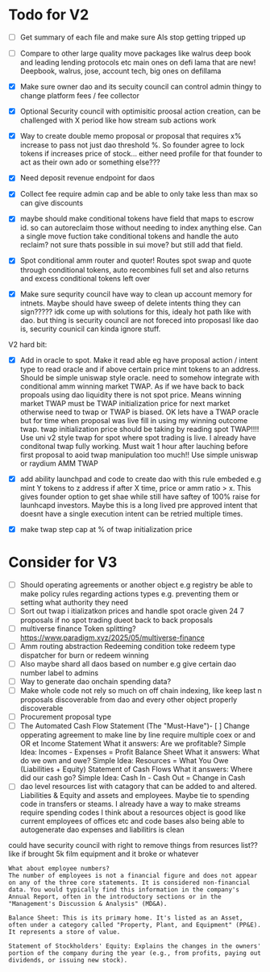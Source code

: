 # Todo for V2
- [ ] Get summary of each file and make sure AIs stop getting tripped up
- [ ] Compare to other large quality move packages
like walrus deep book and leading lending protocols etc
main ones on defi lama that are new! Deepbook, walrus, jose, account tech, big ones on defillama

- [X]  Make sure owner dao and its secuity council can control admin thingy to change platform fees / fee collector

- [x] Optional Security council with optimisitic proosal action creation, can be challenged with X period like how stream sub actions work

- [X] Way to create double memo proposal or proposal that requires x% increase to pass not just dao threshold %. So founder agree to lock tokens if increases price of stock… either need profile for that founder to act as their own ado or something else???

- [x] Need deposit revenue endpoint for daos



- [x] Collect fee require admin cap and be able to only take less than max so can give discounts 



- [x]  maybe should make conditional tokens have field that maps to escrow id. so can autoreclaim those without needing to index anything else. Can a single move fuction take conditional tokens and handle the auto reclaim? not sure thats possible in sui move? but still add that field.
- [x] Spot conditional amm router and quoter! Routes spot swap and quote through conditional tokens, auto recombines full set and also returns and excess conditional tokens left over
- [x] Make sure sequrity council have way to clean up account memory for intnets. Maybe should have sweep of delete intents thing they can sign????? idk come up with solutions for this, idealy hot path like with dao. but thing is security council are not foreced into proposasl like dao is, security counicil can kinda ignore stuff.

V2 hard bit:
- [x] Add in oracle to spot. Make it read able eg have proposal action / intent type to read oracle and if above certain price mint tokens to an address. Should be simple uniswap style oracle. need to somehow integrate with conditional amm winning market TWAP. As if we have back to back propoals using dao liquidity there is not spot price. Means winning market TWAP must be TWAP initialization price for next market otherwise need to twap or TWAP is biased.
OK lets have a TWAP oracle but for time when proposal was live fill in using my winning outcome twap. twap initialization price should be taking by reading spot TWAP!!!! Use uni v2 style twap for spot where spot trading is live. I already have conditonal twap fully working. Must wait 1 hour after lauching before first proposal to aoid twap manipulation too much!! Use simple uniswap or raydium AMM TWAP
- [x]  add ability launchpad and code to create dao with this rule embeded e.g mint Y tokens to z address if after X time, price or amm ratio > x. This gives founder option to get shae while still have saftey of 100% raise for launhcapd investors. Maybe this is a long lived pre approved intent that doesnt have a single execution intent can be retried multiple times.
- [x] make twap step cap at % of twap initialization price




# Consider for V3
- [ ] Should operating agreements or another object e.g registry be able to make policy rules regarding actions types e.g. preventing them or setting what authority they need
- [ ] Sort out twap i itializatkon prices and handle spot oracle given 24 7 proposals if no spot trading dueot back to back proposals
- [ ] multiverse finance Token splitting? https://www.paradigm.xyz/2025/05/multiverse-finance
- [ ] Amm routing abstraction Redeeming condition toke redeem type dispatcher for burn or redeem winning
- [ ] Also maybe shard all daos based on number e.g give certain dao number label to admins
- [ ]  Way to generate dao onchain spending data?
- [ ]  Make whole code not rely so much on off chain indexing, like keep last n proposals discoverable from dao and every other object properly discoverable
- [ ] Procurement proposal type
- [ ] The Automated Cash Flow Statement (The "Must-Have")- [ ] Change opperating agreement to make line by line require multiple coex or and OR et 
Income Statement
What it answers: Are we profitable?
Simple Idea: Incomes - Expenses = Profit
Balance Sheet
What it answers: What do we own and owe?
Simple Idea: Resources = What You Owe (Liabilities + Equity)
Statement of Cash Flows
What it answers: Where did our cash go?
Simple Idea: Cash In - Cash Out = Change in Cash
- [ ] dao level resources list with catagory that can be added to and altered. Liabilities & Equity and assets and employees. Maybe tie to spending code in transfers or steams.
I already have a way to make streams require spending codes
I think about a resources object is good
like current employees of offices etc and code bases
also being able to autogenerate dao expenses and liabilitirs is clean

could have security council with right to remove things from resurces list??
like if brought 5k film equipment and it broke or whatever

```
What about employee numbers?
The number of employees is not a financial figure and does not appear on any of the three core statements. It is considered non-financial data. You would typically find this information in the company's Annual Report, often in the introductory sections or in the "Management's Discussion & Analysis" (MD&A).

Balance Sheet: This is its primary home. It's listed as an Asset, often under a category called "Property, Plant, and Equipment" (PP&E). It represents a store of value.

Statement of Stockholders' Equity: Explains the changes in the owners' portion of the company during the year (e.g., from profits, paying out dividends, or issuing new stock).
```